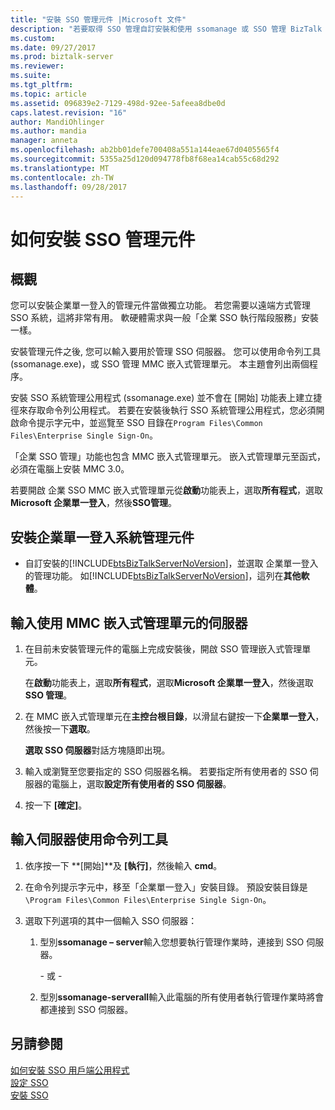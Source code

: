 ```yaml
---
title: "安裝 SSO 管理元件 |Microsoft 文件"
description: "若要取得 SSO 管理自訂安裝和使用 ssomanage 或 SSO 管理 BizTalk Server 中輸入伺服器名稱"
ms.custom: 
ms.date: 09/27/2017
ms.prod: biztalk-server
ms.reviewer: 
ms.suite: 
ms.tgt_pltfrm: 
ms.topic: article
ms.assetid: 096839e2-7129-498d-92ee-5afeea8dbe0d
caps.latest.revision: "16"
author: MandiOhlinger
ms.author: mandia
manager: anneta
ms.openlocfilehash: ab2bb01defe700408a551a144eae67d0405565f4
ms.sourcegitcommit: 5355a25d120d094778fb8f68ea14cab55c68d292
ms.translationtype: MT
ms.contentlocale: zh-TW
ms.lasthandoff: 09/28/2017
---
```

# <a name="how-to-install-the-sso-administration-component"></a>如何安裝 SSO 管理元件

## <a name="overview"></a>概觀
您可以安裝企業單一登入的管理元件當做獨立功能。 若您需要以遠端方式管理 SSO 系統，這將非常有用。 軟硬體需求與一般「企業 SSO 執行階段服務」安裝一樣。  
  
 安裝管理元件之後, 您可以輸入要用於管理 SSO 伺服器。 您可以使用命令列工具 (ssomanage.exe)，或 SSO 管理 MMC 嵌入式管理單元。 本主題會列出兩個程序。  
  
 安裝 SSO 系統管理公用程式 (ssomanage.exe) 並不會在 [開始] 功能表上建立捷徑來存取命令列公用程式。 若要在安裝後執行 SSO 系統管理公用程式，您必須開啟命令提示字元中，並巡覽至 SSO 目錄在`Program Files\Common Files\Enterprise Single Sign-On`。  
  
 「企業 SSO 管理」功能也包含 MMC 嵌入式管理單元。 嵌入式管理單元至函式，必須在電腦上安裝 MMC 3.0。  
  
 若要開啟 企業 SSO MMC 嵌入式管理單元從**啟動**功能表上，選取**所有程式**，選取**Microsoft 企業單一登入**，然後**SSO管理**。  
  
## <a name="install-the-enterprise-single-sign-on-administrative-component"></a>安裝企業單一登入系統管理元件  
  
-   自訂安裝的[!INCLUDE[btsBizTalkServerNoVersion](../includes/btsbiztalkservernoversion-md.md)]，並選取 企業單一登入的管理功能。 如[!INCLUDE[btsBizTalkServerNoVersion](../includes/btsbiztalkservernoversion-md.md)]，這列在**其他軟體**。  
  
## <a name="enter-the-server-using-the-mmc-snap-in"></a>輸入使用 MMC 嵌入式管理單元的伺服器  
  
1.  在目前未安裝管理元件的電腦上完成安裝後，開啟 SSO 管理嵌入式管理單元。  
  
     在**啟動**功能表上，選取**所有程式**，選取**Microsoft 企業單一登入**，然後選取**SSO 管理**。  
  
2.  在 MMC 嵌入式管理單元在**主控台根目錄**，以滑鼠右鍵按一下**企業單一登入**，然後按一下**選取**。  
  
     **選取 SSO 伺服器**對話方塊隨即出現。  
  
3.  輸入或瀏覽至您要指定的 SSO 伺服器名稱。 若要指定所有使用者的 SSO 伺服器的電腦上，選取**設定所有使用者的 SSO 伺服器**。  
  
4.  按一下 **[確定]**。  
  
## <a name="enter-the-server-using-the-command-line-tool"></a>輸入伺服器使用命令列工具  
  
1.  依序按一下 **[開始]**及 **[執行]**，然後輸入 **cmd**。  
  
2.  在命令列提示字元中，移至「企業單一登入」安裝目錄。 預設安裝目錄是`\Program Files\Common Files\Enterprise Single Sign-On`。  
  
3.  選取下列選項的其中一個輸入 SSO 伺服器：  
  
    1.  型別**ssomanage – server**輸入您想要執行管理作業時，連接到 SSO 伺服器。  
  
         \- 或 -  
  
    2.  型別**ssomanage-serverall**輸入此電腦的所有使用者執行管理作業時將會都連接到 SSO 伺服器。  
  
## <a name="see-also"></a>另請參閱  
 [如何安裝 SSO 用戶端公用程式](../core/how-to-install-the-sso-client-utility.md)   
 [設定 SSO](../core/configuring-sso.md)   
 [安裝 SSO](../core/installing-sso.md)

